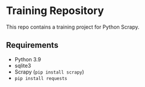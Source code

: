 # Training Repository

This repo contains a training project for Python Scrapy.

## Requirements

- Python 3.9
- sqlite3
- Scrapy (`pip install scrapy`)
- `pip install requests`
